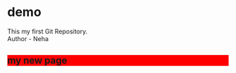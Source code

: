 # demo
This my first Git Repository.
<br>
Author - Neha
<h2 style="background-color:red">my new page</h2>
